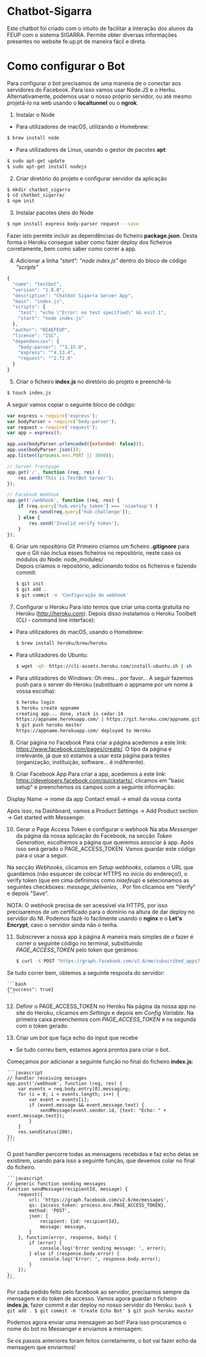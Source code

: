 # Chatbot-Sigarra
Este chatbot foi criado com o intuito de facilitar a interação dos alunos da FEUP com o sistema 
SIGARRA. Permite obter diversas informações presentes no website fe.up.pt de maneira fácil e direta.

# Como configurar o Bot
Para configurar o bot precisamos de uma maneira de o conectar aos servidores 
do Facebook. Para isso vamos usar Node.JS e o Herku. Alternativamente, podemos usar 
o nosso próprio servidor, ou até mesmo projetá-lo na web usando o 
**localtunnel** ou o **ngrok**.

1. Instalar o Node
* Para utilizadores de macOS, utilizando o Homebrew:
```bash
$ brew install node
```
* Para utilizadores de Linux, usando o gestor de pacotes **apt**:
```bash
$ sudo apt-get update
$ sudo apt-get install nodejs
```
2. Criar diretório do projeto e configurar servidor da aplicação
```bash
$ mkdir chatbot_sigarra
$ cd chatbot_sigarra/
$ npm init
```
3. Instalar pacotes úteis do Node
```bash
$ npm install express body-parser request --save
```
Fazer isto permite incluir as dependências do ficheiro **package.json**. Desta forma o Heroku consegue saber como fazer deploy dos ficheiros corretamente, bem como saber como correr a app.

4. Adicionar a linha *"start": "node index.js"* dentro do bloco de código *"scripts"*
```javascript
{
  "name": "testbot",
  "version": "1.0.0",
  "description": "Chatbot Sigarra Server App",
  "main": "index.js",
  "scripts": {
    "test": "echo \"Error: no test specified\" && exit 1",
    "start": "node index.js"
  },
  "author": "NIAEFEUP",
  "license": "ISC",
  "dependencies": {
    "body-parser": "^1.15.0",
    "express": "^4.13.4",
    "request": "^2.72.0"
  }
}
```
5. Criar o ficheiro **index.js** no diretório do projeto e preenchê-lo
```bash
$ touch index.js
```
A seguir vamos copiar o seguinte bloco de código:

```javascript
var express = require('express');  
var bodyParser = require('body-parser');  
var request = require('request');  
var app = express();

app.use(bodyParser.urlencoded({extended: false}));  
app.use(bodyParser.json());  
app.listen((process.env.PORT || 3000));

// Server frontpage
app.get('/', function (req, res) {  
    res.send('This is TestBot Server');
});

// Facebook Webhook
app.get('/webhook', function (req, res) {  
    if (req.query['hub.verify_token'] === 'niaefeup') {
        res.send(req.query['hub.challenge']);
    } else {
        res.send('Invalid verify token');
    }
});
```
6. Griar um repositório Git 
Primeiro criamos um ficheiro **.gitignore** para que o Git não inclua esses ficheiros no repositório, neste caso os módulos do Node:
    node_modules/  
Depois criamos o repositório, adicionando todos os ficheiros e fazendo commit: 
    ```bash
    $ git init
    $ git add .
    $ git commit -m 'Configuração do webhook'
    ```
7. Configurar o Heroku
Para isto temos que criar uma conta gratuita no Heroku (http://heroku.com). Depois disso instalamos o Heroku Toolbelt (CLI - command line interface): 
+ Para utilizadores do macOS, usando o Homebrew:
    ```bash
    $ brew install heroku/brew/heroku
    ```
+ Para utilizadores do Ubuntu: 
    ```bash
    $ wget -qO- https://cli-assets.heroku.com/install-ubuntu.sh | sh
    ```
+ Para utilizadores do Windows: 
    Oh meu... por favor...
    A seguir fazemos push para o server do Heroku (substituam o appname por um nome à vossa escolha):

    ```bash
    $ heroku login
    $ heroku create appname
    creating app... done, stack is cedar-14  
    https://appname.herokuapp.com/ | https://git.heroku.com/appname.git  
    $ git push heroku master
    https://appname.herokuapp.com/ deployed to Heroku  
    ```

8. Criar página no Facebook
Para criar a página acedemos a este link: https://www.facebook.com/pages/create/.
O tipo da página é irrelevante, já que só estamos a usar esta página para testes 
(organização, instituição, software... é indiferente).


9. Criar Facebook App
Para criar a app, acedemos a este link: https://developers.facebook.com/quickstarts/, clicamos em 
"basic setup" e preenchemos os campos com a seguinte informação:

Display Name -> nome da app
Contact email -> email da vossa conta

Após isso, na Dashboard, vamos a Product Settings -> Add Product section -> Get started with Messenger.


10. Gerar o Page Access Token e configurar o webhook 
Na aba *Messenger* da página da nossa aplicação do Facebook, na secção *Token Generation*, 
escolhemos a página que queremos associar à app. Após isso será gerado o PAGE_ACCESS_TOKEN. Vamos 
guardar este código para o usar a seguir.

Na secção *Webhooks*, clicamos em *Setup webhooks*, colamos o URL que guardámos (não esquecer de colocar 
HTTPS no início do endereço!), o verify token (que em cima definimos como *niaefeup*) e selecionamos as seguintes checkboxes: *message_deliveries*, . Por fim clicamos em "Verify" e depois "Save".

NOTA: O webhook precisa de ser acessível via HTTPS, por isso precisaremos de um certificado para o 
domínio na altura de dar deploy no servidor do NI. Podemos fazê-lo facilmente usando o **nginx** e o 
**Let's Encrypt**, caso o servidor ainda não o tenha.

11. Subscrever a nossa app à página 
A maneira mais simples de o fazer é correr o seguinte código no terminal, substituindo *PAGE_ACCESS_TOKEN* pelo token que gerámos: 
    ```bash
    $ curl -X POST "https://graph.facebook.com/v2.6/me/subscribed_apps?access_token=PAGE_ACCESS_TOKEN"
    ```
Se tudo correr bem, obtemos a seguinte resposta do servidor: 

    ```bash
    {"success": true}
    ```

12. Definir o PAGE_ACCESS_TOKEN no Heroku
Na página da nossa app no site do Heroku, clicamos em *Settings* e depois em *Config Variable*. 
Na primeira caixa preenchemos com *PAGE_ACCESS_TOKEN* e na segunda com o token gerado.



13. Criar um bot que faça echo do input que recebe
+ Se tudo correu bem, estamos agora prontos para criar o bot.

Começamos por adicionar a seguinte função no final do ficheiro **index.js**: 

    ```javascript
    // handler receiving messages
    app.post('/webhook', function (req, res) {  
        var events = req.body.entry[0].messaging;
        for (i = 0; i < events.length; i++) {
            var event = events[i];
            if (event.message && event.message.text) {
                sendMessage(event.sender.id, {text: "Echo: " + event.message.text});
            }
        }
        res.sendStatus(200);
    });
    ```

O post handler percorre todas as mensagens recebidas e faz echo delas se existirem, usando para isso 
a seguinte função, que devemos colar no final do ficheiro.

    ```javascript
    // generic function sending messages
    function sendMessage(recipientId, message) {  
        request({
            url: 'https://graph.facebook.com/v2.6/me/messages',
            qs: {access_token: process.env.PAGE_ACCESS_TOKEN},
            method: 'POST',
            json: {
                recipient: {id: recipientId},
                message: message,
            }
        }, function(error, response, body) {
            if (error) {
                console.log('Error sending message: ', error);
            } else if (response.body.error) {
                console.log('Error: ', response.body.error);
            }
        });
    };
    ```
Por cada pedido feito pelo facebook ao servidor, precisamos sempre da mensagem e do token de accesso.
Vamos agora guardar o ficheiro **index.js**, fazer commit e dar deploy no nosso servidor do Heroku: 
    ```bash
    $ git add .
    $ git commit -m 'Create Echo Bot'
    $ git push heroku master
    ```

Podemos agora enviar uma mensagem ao bot! Para isso procuramos o nome do bot no Messenger e 
enviamos a mensagem.

Se os passos anteriores foram feitos corretamente, o bot vai fazer echo da mensagem que enviarmos!

